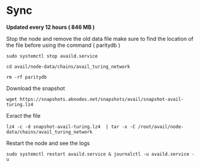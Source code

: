 # Sync

**Updated every 12 hours  ( 846 MB )**

Stop the node and remove the old data file make sure to find the location of the file before using the command ( paritydb )

```
sudo systemctl stop availd.service
```

```
cd avail/node-data/chains/avail_turing_network
```

```
rm -rf paritydb
```

Download the snapshot&#x20;

```
wget https://snapshots.aknodes.net/snapshots/avail/snapshot-avail-turing.lz4
```

Exract the file

```
lz4 -c -d snapshot-avail-turing.lz4  | tar -x -C /root/avail/node-data/chains/avail_turing_network
```

Restart the node and see the logs

```
sudo systemctl restart availd.service & journalctl -u availd.service -u
```
